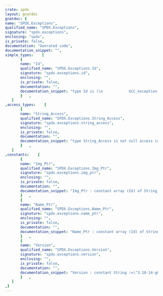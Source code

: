 ```yaml
---
crate: spdx
layout: gnatdoc
gnatdoc: {
name: "SPDX.Exceptions",
qualified_name: "SPDX.Exceptions",
signature: "spdx.exceptions",
enclosing: "spdx",
is_private: false,
documentation: "Genrated code",
documentation_snippet: "",
simple_types:    [
       {
       name: "Id",
       qualified_name: "SPDX.Exceptions.Id",
       signature: "spdx.exceptions.id",
       enclosing: "",
       is_private: false,
       documentation: "",
       documentation_snippet: "type Id is (\n            GCC_exception_2_0,\n            openvpn_openssl_exception,\n            GPL_3_0_linking_exception,\n            Fawkes_Runtime_exception,\n            u_boot_exception_2_0,\n            PS_or_PDF_font_exception_20170817,\n            gnu_javamail_exception,\n            LGPL_3_0_linking_exception,\n            DigiRule_FOSS_exception,\n            LLVM_exception,\n            Linux_syscall_note,\n            GPL_3_0_linking_source_exception,\n            Qwt_exception_1_0,\n            Id_389_exception,\n            mif_exception,\n            eCos_exception_2_0,\n            CLISP_exception_2_0,\n            Bison_exception_2_2,\n            Libtool_exception,\n            LZMA_exception,\n            OpenJDK_assembly_exception_1_0,\n            Font_exception_2_0,\n            OCaml_LGPL_linking_exception,\n            GCC_exception_3_1,\n            Bootloader_exception,\n            SHL_2_0,\n            Classpath_exception_2_0,\n            Swift_exception,\n            Autoconf_exception_2_0,\n            FLTK_exception,\n            freertos_exception_2_0,\n            Universal_FOSS_exception_1_0,\n            WxWindows_exception_3_1,\n            OCCT_exception_1_0,\n            Autoconf_exception_3_0,\n            i2p_gpl_java_exception,\n            GPL_CC_1_0,\n            Qt_LGPL_exception_1_1,\n            SHL_2_1,\n            Qt_GPL_exception_1_0);",
       }   ,
   ]
,access_types:    [
       {
       name: "String_Access",
       qualified_name: "SPDX.Exceptions.String_Access",
       signature: "spdx.exceptions.string_access",
       enclosing: "",
       is_private: false,
       documentation: "",
       documentation_snippet: "type String_Access is not null access constant String;",
       }   ,
   ]
,constants:    [
       {
       name: "Img_Ptr",
       qualified_name: "SPDX.Exceptions.Img_Ptr",
       signature: "spdx.exceptions.img_ptr",
       enclosing: "",
       is_private: false,
       documentation: "",
       documentation_snippet: "Img_Ptr : constant array (Id) of String_Access :=\n  (\n   GCC_exception_2_0 => new String'(\"GCC-exception-2.0\"),\n   openvpn_openssl_exception => new String'(\"openvpn-openssl-exception\"),\n   GPL_3_0_linking_exception => new String'(\"GPL-3.0-linking-exception\"),\n   Fawkes_Runtime_exception => new String'(\"Fawkes-Runtime-exception\"),\n   u_boot_exception_2_0 => new String'(\"u-boot-exception-2.0\"),\n   PS_or_PDF_font_exception_20170817 => new String'(\"PS-or-PDF-font-exception-20170817\"),\n   gnu_javamail_exception => new String'(\"gnu-javamail-exception\"),\n   LGPL_3_0_linking_exception => new String'(\"LGPL-3.0-linking-exception\"),\n   DigiRule_FOSS_exception => new String'(\"DigiRule-FOSS-exception\"),\n   LLVM_exception => new String'(\"LLVM-exception\"),\n   Linux_syscall_note => new String'(\"Linux-syscall-note\"),\n   GPL_3_0_linking_source_exception => new String'(\"GPL-3.0-linking-source-exception\"),\n   Qwt_exception_1_0 => new String'(\"Qwt-exception-1.0\"),\n   Id_389_exception => new String'(\"389-exception\"),\n   mif_exception => new String'(\"mif-exception\"),\n   eCos_exception_2_0 => new String'(\"eCos-exception-2.0\"),\n   CLISP_exception_2_0 => new String'(\"CLISP-exception-2.0\"),\n   Bison_exception_2_2 => new String'(\"Bison-exception-2.2\"),\n   Libtool_exception => new String'(\"Libtool-exception\"),\n   LZMA_exception => new String'(\"LZMA-exception\"),\n   OpenJDK_assembly_exception_1_0 => new String'(\"OpenJDK-assembly-exception-1.0\"),\n   Font_exception_2_0 => new String'(\"Font-exception-2.0\"),\n   OCaml_LGPL_linking_exception => new String'(\"OCaml-LGPL-linking-exception\"),\n   GCC_exception_3_1 => new String'(\"GCC-exception-3.1\"),\n   Bootloader_exception => new String'(\"Bootloader-exception\"),\n   SHL_2_0 => new String'(\"SHL-2.0\"),\n   Classpath_exception_2_0 => new String'(\"Classpath-exception-2.0\"),\n   Swift_exception => new String'(\"Swift-exception\"),\n   Autoconf_exception_2_0 => new String'(\"Autoconf-exception-2.0\"),\n   FLTK_exception => new String'(\"FLTK-exception\"),\n   freertos_exception_2_0 => new String'(\"freertos-exception-2.0\"),\n   Universal_FOSS_exception_1_0 => new String'(\"Universal-FOSS-exception-1.0\"),\n   WxWindows_exception_3_1 => new String'(\"WxWindows-exception-3.1\"),\n   OCCT_exception_1_0 => new String'(\"OCCT-exception-1.0\"),\n   Autoconf_exception_3_0 => new String'(\"Autoconf-exception-3.0\"),\n   i2p_gpl_java_exception => new String'(\"i2p-gpl-java-exception\"),\n   GPL_CC_1_0 => new String'(\"GPL-CC-1.0\"),\n   Qt_LGPL_exception_1_1 => new String'(\"Qt-LGPL-exception-1.1\"),\n   SHL_2_1 => new String'(\"SHL-2.1\"),\n   Qt_GPL_exception_1_0 => new String'(\"Qt-GPL-exception-1.0\"));",
       }   ,
       {
       name: "Name_Ptr",
       qualified_name: "SPDX.Exceptions.Name_Ptr",
       signature: "spdx.exceptions.name_ptr",
       enclosing: "",
       is_private: false,
       documentation: "",
       documentation_snippet: "Name_Ptr : constant array (Id) of String_Access :=\n  (\n   GCC_exception_2_0 => new String'(\"GCC Runtime Library exception 2.0\"),\n   openvpn_openssl_exception => new String'(\"OpenVPN OpenSSL Exception\"),\n   GPL_3_0_linking_exception => new String'(\"GPL-3.0 Linking Exception\"),\n   Fawkes_Runtime_exception => new String'(\"Fawkes Runtime Exception\"),\n   u_boot_exception_2_0 => new String'(\"U-Boot exception 2.0\"),\n   PS_or_PDF_font_exception_20170817 => new String'(\"PS/PDF font exception (2017-08-17)\"),\n   gnu_javamail_exception => new String'(\"GNU JavaMail exception\"),\n   LGPL_3_0_linking_exception => new String'(\"LGPL-3.0 Linking Exception\"),\n   DigiRule_FOSS_exception => new String'(\"DigiRule FOSS License Exception\"),\n   LLVM_exception => new String'(\"LLVM Exception\"),\n   Linux_syscall_note => new String'(\"Linux Syscall Note\"),\n   GPL_3_0_linking_source_exception => new String'(\"GPL-3.0 Linking Exception (with Corresponding Source)\"),\n   Qwt_exception_1_0 => new String'(\"Qwt exception 1.0\"),\n   Id_389_exception => new String'(\"389 Directory Server Exception\"),\n   mif_exception => new String'(\"Macros and Inline Functions Exception\"),\n   eCos_exception_2_0 => new String'(\"eCos exception 2.0\"),\n   CLISP_exception_2_0 => new String'(\"CLISP exception 2.0\"),\n   Bison_exception_2_2 => new String'(\"Bison exception 2.2\"),\n   Libtool_exception => new String'(\"Libtool Exception\"),\n   LZMA_exception => new String'(\"LZMA exception\"),\n   OpenJDK_assembly_exception_1_0 => new String'(\"OpenJDK Assembly exception 1.0\"),\n   Font_exception_2_0 => new String'(\"Font exception 2.0\"),\n   OCaml_LGPL_linking_exception => new String'(\"OCaml LGPL Linking Exception\"),\n   GCC_exception_3_1 => new String'(\"GCC Runtime Library exception 3.1\"),\n   Bootloader_exception => new String'(\"Bootloader Distribution Exception\"),\n   SHL_2_0 => new String'(\"Solderpad Hardware License v2.0\"),\n   Classpath_exception_2_0 => new String'(\"Classpath exception 2.0\"),\n   Swift_exception => new String'(\"Swift Exception\"),\n   Autoconf_exception_2_0 => new String'(\"Autoconf exception 2.0\"),\n   FLTK_exception => new String'(\"FLTK exception\"),\n   freertos_exception_2_0 => new String'(\"FreeRTOS Exception 2.0\"),\n   Universal_FOSS_exception_1_0 => new String'(\"Universal FOSS Exception, Version 1.0\"),\n   WxWindows_exception_3_1 => new String'(\"WxWindows Library Exception 3.1\"),\n   OCCT_exception_1_0 => new String'(\"Open CASCADE Exception 1.0\"),\n   Autoconf_exception_3_0 => new String'(\"Autoconf exception 3.0\"),\n   i2p_gpl_java_exception => new String'(\"i2p GPL+Java Exception\"),\n   GPL_CC_1_0 => new String'(\"GPL Cooperation Commitment 1.0\"),\n   Qt_LGPL_exception_1_1 => new String'(\"Qt LGPL exception 1.1\"),\n   SHL_2_1 => new String'(\"Solderpad Hardware License v2.1\"),\n   Qt_GPL_exception_1_0 => new String'(\"Qt GPL exception 1.0\"));",
       }   ,
       {
       name: "Version",
       qualified_name: "SPDX.Exceptions.Version",
       signature: "spdx.exceptions.version",
       enclosing: "",
       is_private: false,
       documentation: "",
       documentation_snippet: "Version : constant String :=\"3.10-14-g0fb8a59\";",
       }   ,
   ]
,}
---
```

